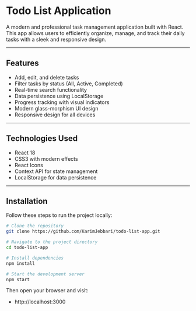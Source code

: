 # Todo List Application

A modern and professional task management application built with React.  
This app allows users to efficiently organize, manage, and track their daily tasks with a sleek and responsive design.

---

## Features

- Add, edit, and delete tasks  
- Filter tasks by status (All, Active, Completed)  
- Real-time search functionality  
- Data persistence using LocalStorage  
- Progress tracking with visual indicators  
- Modern glass-morphism UI design  
- Responsive design for all devices  

---

## Technologies Used

- React 18  
- CSS3 with modern effects  
- React Icons  
- Context API for state management  
- LocalStorage for data persistence  

---

## Installation

Follow these steps to run the project locally:

```bash
# Clone the repository
git clone https://github.com/KarimJebbari/todo-list-app.git

# Navigate to the project directory
cd todo-list-app

# Install dependencies
npm install

# Start the development server
npm start
```
Then open your browser and visit:
- http://localhost:3000

